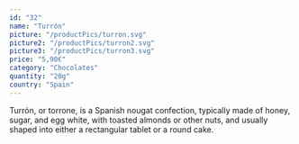 ```yaml
---
id: "32"
name: "Turrón"
picture: "/productPics/turron.svg"
picture2: "/productPics/turron2.svg"
picture3: "/productPics/turron3.svg"
price: "5,90€"
category: "Chocolates"
quantity: "20g"
country: "Spain"
---
```

Turrón, or torrone, is a Spanish nougat confection, typically made of honey, sugar, and egg white, with toasted almonds or other nuts, and usually shaped into either a rectangular tablet or a round cake.